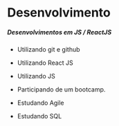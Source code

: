 # Desenvolvimento 

##### Desenvolvimentos em JS / ReactJS

* Utilizando git e github

* Utilizando React JS 

* Utilizando JS

* Participando de um bootcamp.

* Estudando Agile

* Estudando SQL

  







